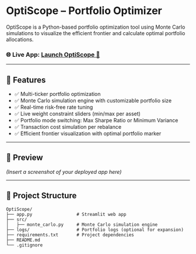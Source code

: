# OptiScope – Portfolio Optimizer

OptiScope is a Python-based portfolio optimization tool using Monte Carlo simulations to visualize the efficient frontier and calculate optimal portfolio allocations.

### 🌐 Live App: [Launch OptiScope 🚀](https://optiscope.streamlit.app)

---

## 🚀 Features
- ✅ Multi-ticker portfolio optimization
- ✅ Monte Carlo simulation engine with customizable portfolio size
- ✅ Real-time risk-free rate tuning
- ✅ Live weight constraint sliders (min/max per asset)
- ✅ Portfolio mode switching: Max Sharpe Ratio or Minimum Variance
- ✅ Transaction cost simulation per rebalance
- ✅ Efficient frontier visualization with optimal portfolio marker

---

## 📸 Preview
*(Insert a screenshot of your deployed app here)*

---

## 📂 Project Structure
```plaintext
OptiScope/
├── app.py                 # Streamlit web app
├── src/
│   ├── monte_carlo.py     # Monte Carlo simulation engine
├── logs/                  # Portfolio logs (optional for expansion)
├── requirements.txt       # Project dependencies
├── README.md
└── .gitignore
